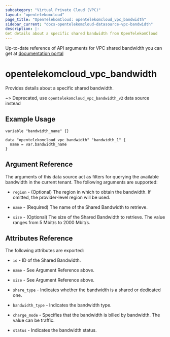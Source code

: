```yaml
---
subcategory: "Virtual Private Cloud (VPC)"
layout: "opentelekomcloud"
page_title: "OpenTelekomCloud: opentelekomcloud_vpc_bandwidth"
sidebar_current: "docs-opentelekomcloud-datasource-vpc-bandwidth"
description: |-
Get details about a specific shared bandwidth from OpenTelekomCloud
---
```


Up-to-date reference of API arguments for VPC shared bandwidth you can get at
[documentation portal](https://docs.otc.t-systems.com/virtual-private-cloud/api-ref/apis/bandwidth/querying_bandwidths.html#vpc-bandwidth-0002)

# opentelekomcloud_vpc_bandwidth

Provides details about a specific shared bandwidth.

~>
Deprecated, use `opentelekomcloud_vpc_bandwidth_v2` data source instead

## Example Usage

```hcl
variable "bandwidth_name" {}

data "opentelekomcloud_vpc_bandwidth" "bandwidth_1" {
  name = var.bandwidth_name
}
```

## Argument Reference

The arguments of this data source act as filters for querying the available
bandwidth in the current tenant. The following arguments are supported:

* `region` - (Optional) The region in which to obtain the bandwidth. If omitted, the provider-level region will be used.

* `name` - (Required) The name of the Shared Bandwidth to retrieve.

* `size` - (Optional) The size of the Shared Bandwidth to retrieve. The value ranges from 5 Mbit/s to 2000 Mbit/s.

## Attributes Reference

The following attributes are exported:

* `id` -  ID of the Shared Bandwidth.

* `name` -  See Argument Reference above.

* `size` - See Argument Reference above.

* `share_type` - Indicates whether the bandwidth is a shared or dedicated one.

* `bandwidth_type` - Indicates the bandwidth type.

* `charge_mode` - Specifies that the bandwidth is billed by bandwidth. The value can be traffic.

* `status` - Indicates the bandwidth status.
